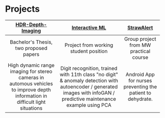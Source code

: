 # Projects

[HDR-Depth-Imaging](https://github.com/domi20u/Projects/tree/master/HDR-Depth-Imaging)          |  [Interactive ML](https://github.com/domi20u/Projects/tree/master/Interactive%20ML)      |   [StrawAlert](https://github.com/domi20u/Projects/tree/master/StrawAlert)
:-------------------------:|:-------------------------:|:-------------------------:
|  Bachelor's Thesis, two proposed papers |  Project from working student position   |  Group project from MW practical course|
|    High dynamic range imaging for stereo cameras in automous vehicles to improve depth information in difficult light situations    | Digit recognition, trained with 11th class "no digit" & anomaly detection with autoencoder / generated images with infoGAN / predictive maintenance example using PCA | Android App for nurses preventing the patient to dehydrate.   |




